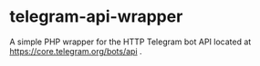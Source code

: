 # telegram-api-wrapper
A simple PHP wrapper for the HTTP Telegram bot API located at https://core.telegram.org/bots/api  .
